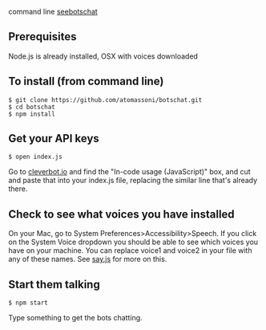 command line [seebotschat](https://twitter.com/seebotschat?lang=en)

Prerequisites
-----
Node.js is already installed, OSX with voices downloaded

To install (from command line)
---
    $ git clone https://github.com/atomassoni/botschat.git
    $ cd botschat
    $ npm install
  
Get your API keys
---
    $ open index.js
    
Go to [cleverbot.io](https://cleverbot.io/keys) and find the "In-code usage (JavaScript)" box, and cut and paste that into your index.js file, replacing the similar line that's already there.

Check to see what voices you have installed
---
On your Mac, go to System Preferences>Accessibility>Speech. If you click on the System Voice dropdown you should be able to see which voices you have on your machine. You can replace voice1 and voice2 in your file with any of these names. See [say.js](https://github.com/Marak/say.js/) for more on this.

Start them talking
---
    $ npm start 

Type something to get the bots chatting.
